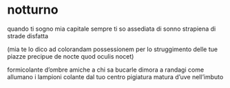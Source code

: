 # notturno

quando ti sogno
mia capitale
sempre ti so assediata di sonno
strapiena di strade
disfatta

(mia te lo dico
ad colorandam possessionem
per lo struggimento delle tue piazze
precipue de nocte
quod oculis nocet)

formicolante d’ombre
amiche a chi sa bucarle
dimora a randagi come allumano i lampioni
colante dal tuo centro
pigiatura matura d’uve nell’imbuto
